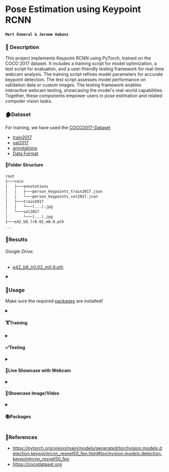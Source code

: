 # Pose Estimation using Keypoint RCNN

**`Mert Özmeral & Jerome Habanz`**

### 📝 Description
This project implements Keypoint RCNN using PyTorch, trained on the COCO 2017 dataset. It includes a training script for model optimization, a test script for evaluation, and a user-friendly testing framework for real-time webcam analysis. The training script refines model parameters for accurate keypoint detection. The test script assesses model performance on validation data or custom images. The testing framework enables interactive webcam testing, showcasing the model's real-world capabilities. Together, these components empower users in pose estimation and related computer vision tasks.

### 🏚️Dataset

For training, we have used the [COCO2017-Dataset](https://cocodataset.org/)
- [train2017](http://images.cocodataset.org/zips/train2017.zip)
- [val2017](http://images.cocodataset.org/zips/val2017.zip)
- [annotations](http://images.cocodataset.org/annotations/annotations_trainval2017.zip)
- [Data Format](https://cocodataset.org/#format-data)

#### 📁Folder Structure

```
root
├───coco
│   ├───annotations
│   │   ├───person_keypoints_train2017.json
│   │   └───person_keypoints_val2017.json
│   ├───train2017
│   │   └───(...).jpg
│   └───val2017
│       └───(...).jpg
├───e42_b8_lr0.02_m0.9.pth
...
```

### 🔻Results

###### Google Drive:
- [e42_b8_lr0.02_m0.9.pth](https://drive.google.com/file/d/1p6MW5PYiz9c8BSYb0iLd4qx1w64Be3Ww/view?usp=sharing)

<details open>
  <summary><h3>🔰Usage </h3></summary>

Make sure the required [packages](#packages) are installed!

<details>
  <summary><h4>🏋️Training</h4></summary>

```
python train.py
```

###### Output:

```
losses=9.61300 loss_classifier=0.76776 loss_box_reg=0.01154 loss_keypoint=8.07662 loss_objectness=0.69867 loss_rpn_box_reg=0.05841:   0%|          | 0/42 [00:01<?, ?it/s]
...
losses=3.67900 loss_classifier=0.10942 loss_box_reg=0.16290 loss_keypoint=3.31874 loss_objectness=0.01995 loss_rpn_box_reg=0.06798: 100%|██████████| 42/42 [83:16:32<00:00, 7137.92s/it]
```

</details>

<details>
  <summary><h4>✅Testing</h4></summary>

```
python test.py
```

###### Output:
```
Evaluation for *bbox*:
 Average Precision  (AP) @[ IoU=0.50:0.95 | area=   all | maxDets=100 ] = 0.534
 Average Precision  (AP) @[ IoU=0.50      | area=   all | maxDets=100 ] = 0.811
 Average Precision  (AP) @[ IoU=0.75      | area=   all | maxDets=100 ] = 0.582
 Average Precision  (AP) @[ IoU=0.50:0.95 | area= small | maxDets=100 ] = 0.362
 Average Precision  (AP) @[ IoU=0.50:0.95 | area=medium | maxDets=100 ] = 0.620
 Average Precision  (AP) @[ IoU=0.50:0.95 | area= large | maxDets=100 ] = 0.697
 Average Recall     (AR) @[ IoU=0.50:0.95 | area=   all | maxDets=  1 ] = 0.187
 Average Recall     (AR) @[ IoU=0.50:0.95 | area=   all | maxDets= 10 ] = 0.548
 Average Recall     (AR) @[ IoU=0.50:0.95 | area=   all | maxDets=100 ] = 0.636
 Average Recall     (AR) @[ IoU=0.50:0.95 | area= small | maxDets=100 ] = 0.488
 Average Recall     (AR) @[ IoU=0.50:0.95 | area=medium | maxDets=100 ] = 0.701
 Average Recall     (AR) @[ IoU=0.50:0.95 | area= large | maxDets=100 ] = 0.781
 
Evaluation for *keypoints*:
 Average Precision  (AP) @[ IoU=0.50:0.95 | area=   all | maxDets= 20 ] = 0.642
 Average Precision  (AP) @[ IoU=0.50      | area=   all | maxDets= 20 ] = 0.853
 Average Precision  (AP) @[ IoU=0.75      | area=   all | maxDets= 20 ] = 0.701
 Average Precision  (AP) @[ IoU=0.50:0.95 | area=medium | maxDets= 20 ] = 0.608
 Average Precision  (AP) @[ IoU=0.50:0.95 | area= large | maxDets= 20 ] = 0.707
 Average Recall     (AR) @[ IoU=0.50:0.95 | area=   all | maxDets= 20 ] = 0.711
 Average Recall     (AR) @[ IoU=0.50      | area=   all | maxDets= 20 ] = 0.904
 Average Recall     (AR) @[ IoU=0.75      | area=   all | maxDets= 20 ] = 0.765
 Average Recall     (AR) @[ IoU=0.50:0.95 | area=medium | maxDets= 20 ] = 0.665
 Average Recall     (AR) @[ IoU=0.50:0.95 | area= large | maxDets= 20 ] = 0.777
```

</details>

<details>
  <summary><h4>🎥Live Showcase with Webcam</h4></summary>

```
python detect.py
```

</details>

<details>
  <summary><h4>🎥Showcase Image/Video</h4></summary>

```
python detect.py --file image.jpg
python detect.py --file video.mp4
```

###### Output:
<p float="left">
    <img src="docs/assets/detected_image.png" width="500">
    <img src="docs/assets/video.gif" width="588">
</p>
</details>

<details>
  <summary id="packages"><h4>📚Packages</h4></summary>
The project is compatible with 🐍Python 3.10

You can find the packages used in _requirements.txt_ or down below⬇️
```
matplotlib
numpy
opencv_python
Pillow
pycocotools
torch
torchvision
tqdm
```

</details>

</details>


### 🐢References

- https://pytorch.org/vision/main/models/generated/torchvision.models.detection.keypointrcnn_resnet50_fpn.html#torchvision.models.detection.keypointrcnn_resnet50_fpn
- https://cocodataset.org
